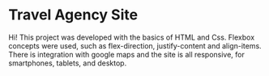 # Travel Agency Site

Hi! 
This project was developed with the basics of HTML and Css. Flexbox concepts were used, such as flex-direction, justify-content and align-items. There is integration with google maps and the site is all responsive, for smartphones, tablets, and desktop.

